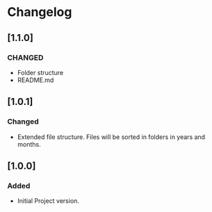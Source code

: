 # Changelog

## [1.1.0]
### CHANGED
- Folder structure
- README.md

## [1.0.1]
### Changed
* Extended file structure. Files will be sorted in folders in years and months.

## [1.0.0]
### Added
* Initial Project version.
